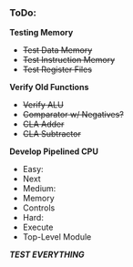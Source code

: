 ### ToDo:
**Testing Memory**
 - ~~Test Data Memory~~
 - ~~Test Instruction Memory~~
 - ~~Test Register Files~~

**Verify Old Functions**
 - ~~Verify ALU~~
  - ~~Comparator w/ Negatives?~~
  - ~~CLA Adder~~
  - ~~CLA Subtractor~~

**Develop Pipelined CPU**
 - Easy:
  - Next
 - Medium:
  - Memory
  - Controls
 - Hard:
  - Execute
  - Top-Level Module


***TEST EVERYTHING***
